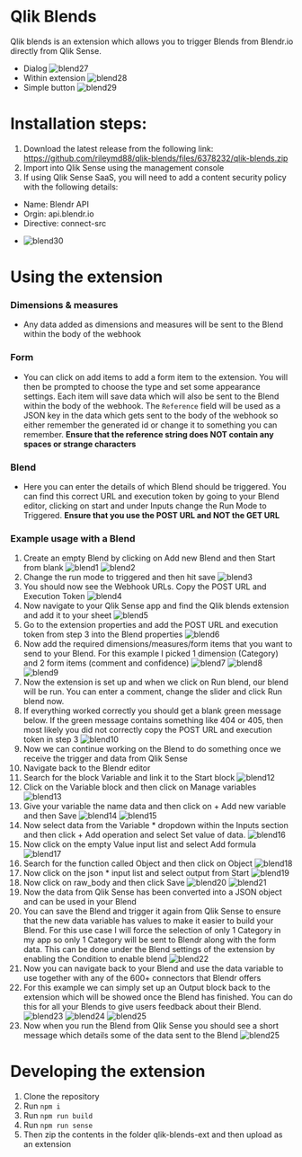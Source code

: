 # Qlik Blends
Qlik blends is an extension which allows you to trigger Blends from Blendr.io directly from Qlik Sense.
* Dialog
![blend27](https://raw.githubusercontent.com/rileymd88/data/master/qlik-blends/blend27.PNG)
* Within extension
![blend28](https://raw.githubusercontent.com/rileymd88/data/master/qlik-blends/blend28.PNG)
* Simple button
![blend29](https://raw.githubusercontent.com/rileymd88/data/master/qlik-blends/blend29.PNG)
# Installation steps:
1. Download the latest release from the following link: https://github.com/rileymd88/qlik-blends/files/6378232/qlik-blends.zip 
2. Import into Qlik Sense using the management console
3. If using Qlik Sense SaaS, you will need to add a content security policy with the following details:
- Name: Blendr API
- Orgin: api.blendr.io
- Directive: connect-src
* ![blend30](https://raw.githubusercontent.com/rileymd88/data/master/qlik-blends/blend30.PNG)

# Using the extension
### Dimensions & measures
* Any data added as dimensions and measures will be sent to the Blend within the body of the webhook

### Form
* You can click on add items to add a form item to the extension. You will then be prompted to choose the type and set some appearance settings. Each item will save data which will also be sent to the Blend within the body of the webhook. The `Reference` field will be used as a JSON key in the data which gets sent to the body of the webhook so either remember the generated id or change it to something you can remember. 
**Ensure that the reference string does NOT contain any spaces or strange characters** 

### Blend
* Here you can enter the details of which Blend should be triggered. You can find this correct URL and execution token by going to your Blend editor, clicking on start and under Inputs change the Run Mode to Triggered.
**Ensure that you use the POST URL and NOT the GET URL**

### Example usage with a Blend 
1. Create an empty Blend by clicking on Add new Blend and then Start from blank
![blend1](https://raw.githubusercontent.com/rileymd88/data/master/qlik-blends/blend1.PNG)
![blend2](https://raw.githubusercontent.com/rileymd88/data/master/qlik-blends/blend2.PNG)  
2. Change the run mode to triggered and then hit save
![blend3](https://raw.githubusercontent.com/rileymd88/data/master/qlik-blends/blend3.PNG)
3. You should now see the Webhook URLs. Copy the POST URL and Execution Token
![blend4](https://raw.githubusercontent.com/rileymd88/data/master/qlik-blends/blend4.PNG)
4. Now navigate to your Qlik Sense app and find the Qlik blends extension and add it to your sheet 
![blend5](https://raw.githubusercontent.com/rileymd88/data/master/qlik-blends/blend5.PNG)
5. Go to the extension properties and add the POST URL and execution token from step 3 into the Blend properties
![blend6](https://raw.githubusercontent.com/rileymd88/data/master/qlik-blends/blend6.PNG)
6. Now add the required dimensions/measures/form items that you want to send to your Blend. For this example I picked 1 dimension (Category) and 2 form items (comment and confidence)
![blend7](https://raw.githubusercontent.com/rileymd88/data/master/qlik-blends/blend7.PNG)
![blend8](https://raw.githubusercontent.com/rileymd88/data/master/qlik-blends/blend8.PNG)
![blend9](https://raw.githubusercontent.com/rileymd88/data/master/qlik-blends/blend9.PNG)
7. Now the extension is set up and when we click on Run blend, our blend will be run. You can enter a comment, change the slider and click Run blend now.
8. If everything worked correctly you should get a blank green message below. If the green message contains something like 404 or 405, then most likely you did not correctly copy the POST URL and execution token in step 3
![blend10](https://raw.githubusercontent.com/rileymd88/data/master/qlik-blends/blend10.PNG)
9. Now we can continue working on the Blend to do something once we receive the trigger and data from Qlik Sense
10. Navigate back to the Blendr editor
11. Search for the block Variable and link it to the Start block
![blend12](https://raw.githubusercontent.com/rileymd88/data/master/qlik-blends/blend12.PNG)
12. Click on the Variable block and then click on Manage variables 
![blend13](https://raw.githubusercontent.com/rileymd88/data/master/qlik-blends/blend13.PNG)
13. Give your variable the name data and then click on + Add new variable and then Save
![blend14](https://raw.githubusercontent.com/rileymd88/data/master/qlik-blends/blend14.PNG)
![blend15](https://raw.githubusercontent.com/rileymd88/data/master/qlik-blends/blend15.PNG)
14. Now select data from the Variable * dropdown within the Inputs section and then click + Add operation and select Set value of data. 
![blend16](https://raw.githubusercontent.com/rileymd88/data/master/qlik-blends/blend16.PNG)
15. Now click on the empty Value input list and select Add formula
![blend17](https://raw.githubusercontent.com/rileymd88/data/master/qlik-blends/blend17.PNG)
16. Search for the function called Object and then click on Object
![blend18](https://raw.githubusercontent.com/rileymd88/data/master/qlik-blends/blend18.PNG)
17. Now click on the json * input list and select output from Start
![blend19](https://raw.githubusercontent.com/rileymd88/data/master/qlik-blends/blend19.PNG)
18. Now click on raw_body and then click Save
![blend20](https://raw.githubusercontent.com/rileymd88/data/master/qlik-blends/blend20.PNG)
![blend21](https://raw.githubusercontent.com/rileymd88/data/master/qlik-blends/blend21.PNG)
19. Now the data from Qlik Sense has been converted into a JSON object and can be used in your Blend
20. You can save the Blend and trigger it again from Qlik Sense to ensure that the new data variable has values to make it easier to build your Blend. For this use case I will force the selection of only 1 Category in my app so only 1 Category will be sent to Blendr along with the form data. This can be done under the Blend settings of the extension by enabling the Condition to enable blend
![blend22](https://raw.githubusercontent.com/rileymd88/data/master/qlik-blends/blend22.PNG)
21. Now you can navigate back to your Blend and use the data variable to use together with any of the 600+ connectors that Blendr offers
22. For this example we can simply set up an Output block back to the extension which will be showed once the Blend has finished. You can do this for all your Blends to give users feedback about their Blend.
![blend23](https://raw.githubusercontent.com/rileymd88/data/master/qlik-blends/blend23.PNG)
![blend24](https://raw.githubusercontent.com/rileymd88/data/master/qlik-blends/blend24.PNG)
![blend25](https://raw.githubusercontent.com/rileymd88/data/master/qlik-blends/blend25.PNG)
23. Now when you run the Blend from Qlik Sense you should see a short message which details some of the data sent to the Blend
![blend25](https://raw.githubusercontent.com/rileymd88/data/master/qlik-blends/blend26.PNG)

# Developing the extension
1. Clone the repository
2. Run `npm i`
3. Run `npm run build`
4. Run `npm run sense`
5. Then zip the contents in the folder qlik-blends-ext and then upload as an extension

